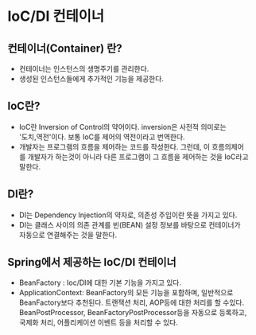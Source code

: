 IoC/DI 컨테이너
==================

## 컨테이너(Container) 란?

* 컨테이너는 인스턴스의 생명주기를 관리한다.
* 생성된 인스턴스들에게 추가적인 기능을 제공한다. 

## IoC란?

* IoC란 Inversion of Control의 약어이다. inversion은 사전적 의미로는  
  '도치,역전'이다. 보통 IoC를 제어의 역전이라고 번역한다.
* 개발자는 프로그램의 흐름을 제어하는 코드를 작성한다. 그런데, 이 흐름의제어  
  를 개발자가 하는것이 아니라 다른 프로그램이 그 흐름을 제어하는 것을 IoC라고  
  말한다.

## DI란?

* DI는 Dependency Injection의 약자로, 의존성 주입이란 뜻을 가지고 있다.
* DI는 클래스 사이의 의존 관계를 빈(BEAN) 설정 정보를 바탕으로 컨테이너가  
  자동으로 연결해주는 것을 말한다.

## Spring에서 제공하는 IoC/DI 컨테이너

* BeanFactory : Ioc/DI에 대한 기본 기능을 가지고 있다.
* ApplicationContext: BeanFactory의 모든 기능을 포함하며, 일반적으로   
  BeanFactory보다 추천된다. 트랜잭션 처리, AOP등에 대한 처리를 할 수있다.  
  BeanPostProcessor, BeanFactoryPostProcessor등을 자동으로 등록하고,  
  국제화 처리, 어플리케이션 이벤트 등을 처리할 수 있다.